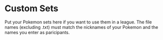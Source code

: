# Custom Sets
Put your Pokemon sets here if you want to use them in a league. The file names (excluding .txt) must match the nicknames of your Pokemon and the names you enter as paricipants.